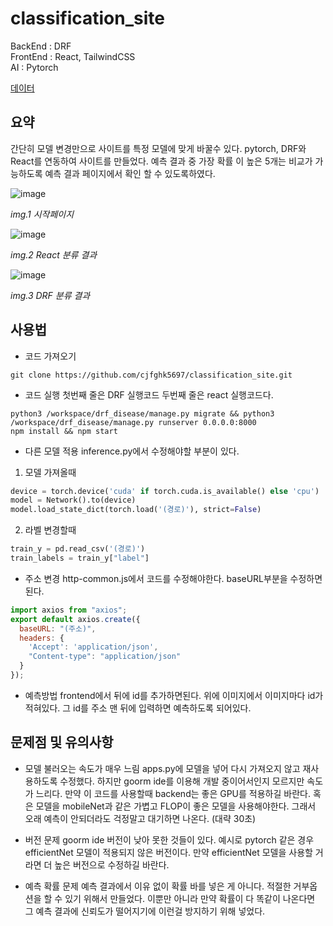 # classification_site
BackEnd : DRF <br/>
FrontEnd : React, TailwindCSS <br/>
AI : Pytorch

[데이터](https://dacon.io/competitions/official/235894/overview/description)

## 요약
간단히 모델 변경만으로 사이트를 특정 모델에 맞게 바꿀수 있다. pytorch, DRF와 React를 연동하여 사이트를 만들었다. 예측 결과 중 가장 확률 이 높은 5개는 비교가 가능하도록 예측 결과 페이지에서 확인 할 수 있도록하였다.

![image](https://user-images.githubusercontent.com/80466735/184155543-76c2fe98-8970-45f4-8815-ccd9505fde3f.png)

_img.1 시작페이지_

![image](https://user-images.githubusercontent.com/80466735/186406340-cd8be29b-db75-45da-9c16-fefbce343fad.png)

_img.2 React 분류 결과_

![image](https://user-images.githubusercontent.com/80466735/184157151-3d77de3b-6758-4546-97ce-df03bd20689f.png)

_img.3 DRF 분류 결과_


## 사용법

- 코드 가져오기
```
git clone https://github.com/cjfghk5697/classification_site.git
```

- 코드 실행
 첫번째 줄은 DRF 실행코드 두번째 줄은 react 실행코드다.
```
python3 /workspace/drf_disease/manage.py migrate && python3 /workspace/drf_disease/manage.py runserver 0.0.0.0:8000
npm install && npm start
```

- 다른 모델 적용
inference.py에서 수정해야할 부분이 있다.
 1. 모델 가져올때
```python
device = torch.device('cuda' if torch.cuda.is_available() else 'cpu')
model = Network().to(device)
model.load_state_dict(torch.load('(경로)'), strict=False)
```
 2. 라벨 변경할때
```python
train_y = pd.read_csv('(경로)')
train_labels = train_y["label"]
```

- 주소 변경
http-common.js에서 코드를 수정해야한다. baseURL부분을 수정하면된다.
```javascript
import axios from "axios";
export default axios.create({
  baseURL: "(주소)",
  headers: {
    'Accept': 'application/json',
    "Content-type": "application/json"
  }
});
```
- 예측방법
frontend에서 뒤에 id를 추가하면된다. 위에 이미지에서 이미지마다 id가 적혀있다. 그 id를 주소 맨 뒤에 입력하면 예측하도록 되어있다.

## 문제점 및 유의사항
- 모델 불러오는 속도가 매우 느림
  apps.py에 모델을 넣어 다시 가져오지 않고 재사용하도록 수정했다. 하지만 goorm ide를 이용해 개발 중이어서인지 모르지만 속도가 느리다. 만약 이 코드를 사용할때 backend는 좋은 GPU를 적용하길 바란다. 혹은 모델을 mobileNet과 같은 가볍고 FLOP이 좋은 모델을 사용해야한다. 그래서 오래 예측이 안되더라도 걱정말고 대기하면 나온다. (대략 30초)

- 버전 문제
  goorm ide 버전이 낮아 못한 것들이 있다. 예시로 pytorch 같은 경우 efficientNet 모델이 적용되지 않은 버전이다. 만약 efficientNet 모델을 사용할 거라면 더 높은 버전으로 수정하길 바란다.

- 예측 확률 문제
  예측 결과에서 이유 없이 확률 바를 넣은 게 아니다. 적절한 거부옵션을 할 수 있기 위해서 만들었다. 이뿐만 아니라 만약 확률이 다 똑같이 나온다면 그 예측 결과에 신뢰도가 떨어지기에 이런걸 방지하기 위해 넣었다.
